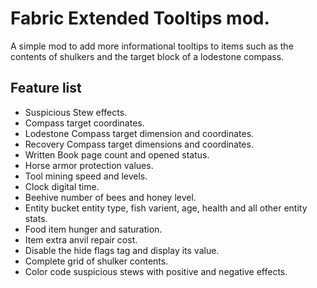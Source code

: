 # Fabric Extended Tooltips mod.
A simple mod to add more informational tooltips to items such as the contents of shulkers and the target block of a lodestone compass.
## Feature list
- Suspicious Stew effects.
- Compass target coordinates.
- Lodestone Compass target dimension and coordinates.
- Recovery Compass target dimensions and coordinates.
- Written Book page count and opened status.
- Horse armor protection values.
- Tool mining speed and levels.
- Clock digital time.
- Beehive number of bees and honey level.
- Entity bucket entity type, fish varient, age, health and all other entity stats.
- Food item hunger and saturation.
- Item extra anvil repair cost.
- Disable the hide flags tag and display its value.
- Complete grid of shulker contents.
- Color code suspicious stews with positive and negative effects.
